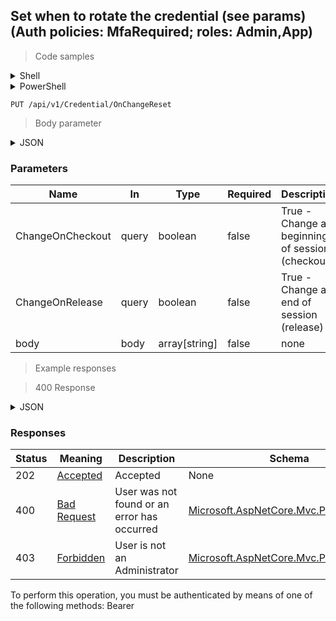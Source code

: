 
## Set when to rotate the credential (see params) (Auth policies: MfaRequired; roles: Admin,App)

<a id="opIdSetOnChangeReset"></a>

> Code samples

<details><summary>Shell</summary>


```shell
# You can also use wget
curl -X PUT /api/v1/Credential/OnChangeReset \
  -H 'Content-Type: application/json' \
  -H 'Accept: application/json' \
  -H 'Authorization: Bearer TOKEN'

```


</details>

<details><summary>PowerShell</summary>


```powershell
# PowerShell example
$JsonBody = @"
[
  "497f6eca-6276-4993-bfeb-53cbbbba6f08"
]
"@

$NPSUrl = "https://localhost:6500"

$Login = @{
    Login = "User"
    Password = "Password"
}
# Cookie container for multi-factor authentication
$WebSession = New-Object Microsoft.PowerShell.Commands.WebRequestSession
$Token = Invoke-RestMethod -Uri "$($NPSUrl)/signinBody" -Method POST -Body (ConvertTo-Json $Login) -WebSession $WebSession -ContentType "application/json"
$Token = Invoke-RestMethod -Uri "$($NPSUrl)/signin2fa" -Method Post -Body $MfaCode -Headers @{Authorization = "Bearer $Token"} -WebSession $WebSession -ContentType "application/json"

$Headers = @{
    Authorization = "Bearer $Token"
}
Invoke-RestMethod -Method PUT -Uri "$($NPSUrl)/api/v1/Credential/OnChangeReset" -ContentType "application/json" -Body $JsonBody -Headers $Headers -ContentType "application/json"
```


</details>

`PUT /api/v1/Credential/OnChangeReset`

> Body parameter

<details><summary>JSON</summary>


```json
[
  "497f6eca-6276-4993-bfeb-53cbbbba6f08"
]
```


</details>

<h3 id="set-when-to-rotate-the-credential-(see-params)-(auth-policies:-mfarequired;-roles:-admin,app)-parameters">Parameters</h3>

|Name|In|Type|Required|Description|
|---|---|---|---|---|
|ChangeOnCheckout|query|boolean|false|True - Change at beginning of session (checkout)|
|ChangeOnRelease|query|boolean|false|True - Change at end of session (release)|
|body|body|array[string]|false|none|

> Example responses

> 400 Response

<details><summary>JSON</summary>


```json
{
  "type": "string",
  "title": "string",
  "status": 0,
  "detail": "string",
  "instance": "string",
  "property1": null,
  "property2": null
}
```


</details>

<h3 id="set-when-to-rotate-the-credential-(see-params)-(auth-policies:-mfarequired;-roles:-admin,app)-responses">Responses</h3>

|Status|Meaning|Description|Schema|
|---|---|---|---|
|202|[Accepted](https://tools.ietf.org/html/rfc7231#section-6.3.3)|Accepted|None|
|400|[Bad Request](https://tools.ietf.org/html/rfc7231#section-6.5.1)|User was not found or an error has occurred|[Microsoft.AspNetCore.Mvc.ProblemDetails](../Models/microsoft.aspnetcore.mvc.problemdetails.md)|
|403|[Forbidden](https://tools.ietf.org/html/rfc7231#section-6.5.3)|User is not an Administrator|[Microsoft.AspNetCore.Mvc.ProblemDetails](../Models/microsoft.aspnetcore.mvc.problemdetails.md)|

<aside class="warning">
To perform this operation, you must be authenticated by means of one of the following methods:
Bearer
</aside>


